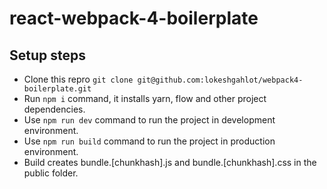 # react-webpack-4-boilerplate

## Setup steps
- Clone this repro `git clone git@github.com:lokeshgahlot/webpack4-boilerplate.git`
- Run `npm i` command, it installs yarn, flow and other project dependencies.
- Use `npm run dev` command to run the project in development environment.
- Use `npm run build` command to run the project in production environment.
- Build creates bundle.[chunkhash].js and bundle.[chunkhash].css in the public folder.